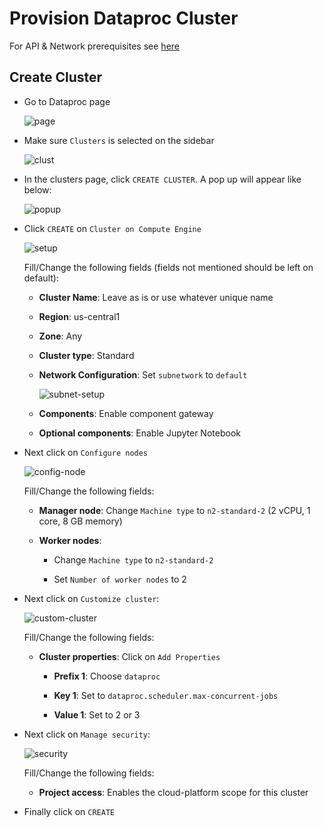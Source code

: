 # Provision Dataproc Cluster

For API & Network prerequisites see [here](README.md)

## Create Cluster

- Go to Dataproc page

  ![page](./guide_images/page.png)

- Make sure `Clusters` is selected on the sidebar

  ![clust](./guide_images/clust.png)

- In the clusters page, click `CREATE CLUSTER`. A pop up will appear like below:

  ![popup](./guide_images/popup.png)

- Click `CREATE` on `Cluster on Compute Engine`

  ![setup](./guide_images/setup.png)

  Fill/Change the following fields (fields not mentioned should be left on default):

  - **Cluster Name**: Leave as is or use whatever unique name

  - **Region**: us-central1

  - **Zone**: Any

  - **Cluster type**: Standard

  - **Network Configuration**: Set `subnetwork` to `default`

    ![subnet-setup](./guide_images/subnet-setup.png)

  - **Components**: Enable component gateway

  - **Optional components**: Enable Jupyter Notebook

- Next click on `Configure nodes`

  ![config-node](./guide_images/config-node.png)

  Fill/Change the following fields:

  - **Manager node**: Change `Machine type` to `n2-standard-2` (2 vCPU, 1 core, 8 GB memory)

  - **Worker nodes**:
  
    - Change `Machine type` to `n2-standard-2`

    - Set `Number of worker nodes` to 2

- Next click on `Customize cluster`:

  ![custom-cluster](./guide_images/custom-cluster.png)

  Fill/Change the following fields:

  - **Cluster properties**: Click on `Add Properties`

    - **Prefix 1**: Choose `dataproc`

    - **Key 1**: Set to `dataproc.scheduler.max-concurrent-jobs`

    - **Value 1**: Set to 2 or 3

- Next click on `Manage security`:

  ![security](./guide_images/security.png)

  Fill/Change the following fields:

  - **Project access**: Enables the cloud-platform scope for this cluster

- Finally click on `CREATE`

